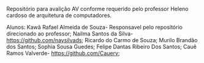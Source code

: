 Repositório para avalição AV conforme requerido pelo professor Heleno cardoso de arquitetura de computadores.

Alunos:
Kawã Rafael Almeida de Souza- Responsavel pelo repositório direcionado ao professor;
Nailma Santos da Silva- https://github.com/naysilvads; 
Ricardo do Carmo de Souza; 
Murilo Brandão dos Santos; 
Sophia Sousa Guedes; 
Felipe Dantas Ribeiro Dos Santos; 
Cauê Ramos Valverde- https://github.com/Cauerv; 

